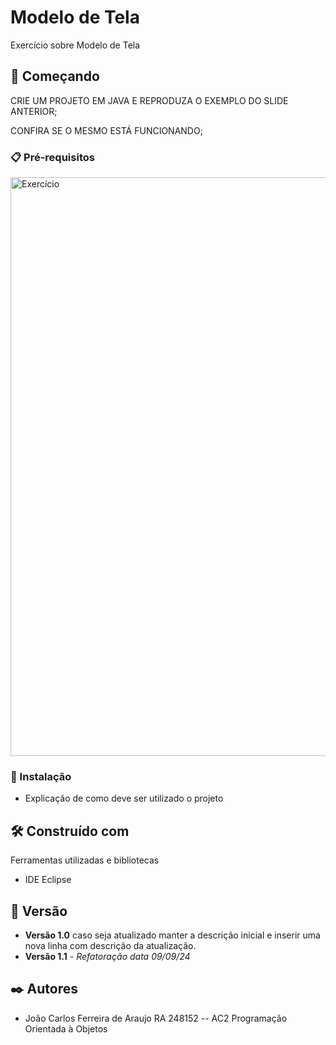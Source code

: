 # Modelo de Tela

Exercício sobre Modelo de Tela

## 🚀 Começando

CRIE UM PROJETO EM JAVA E REPRODUZA O EXEMPLO DO SLIDE ANTERIOR;

CONFIRA SE O MESMO ESTÁ FUNCIONANDO;

### 📋 Pré-requisitos

<img width="926" alt="Exercício" src="https://github.com/user-attachments/assets/a1c18c1e-a735-49d7-b0b8-9abdb64a5f1b">

### 🔧 Instalação

* Explicação de como deve ser utilizado o projeto

## 🛠️ Construído com

Ferramentas utilizadas e bibliotecas

* IDE Eclipse

## 📌 Versão

* **Versão 1.0** caso seja atualizado manter a descrição inicial e inserir uma nova linha com descrição da atualização.
* **Versão 1.1** - *Refatoração* *data 09/09/24*

## ✒️ Autores

* João Carlos Ferreira de Araujo RA 248152 -- AC2 Programação Orientada à Objetos

